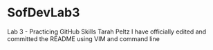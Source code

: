 # SofDevLab3
Lab 3 - Practicing GitHub Skills
Tarah Peltz 
I have officially edited and committed the README using VIM and command line
